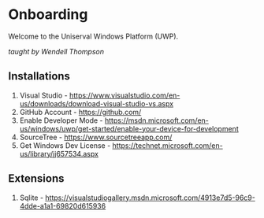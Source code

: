 # Onboarding
Welcome to the Uniserval Windows Platform (UWP).

*taught by Wendell Thompson*

## Installations
1. Visual Studio - https://www.visualstudio.com/en-us/downloads/download-visual-studio-vs.aspx
2. GitHub Account - https://github.com/
3. Enable Developer Mode - https://msdn.microsoft.com/en-us/windows/uwp/get-started/enable-your-device-for-development
4. SourceTree - https://www.sourcetreeapp.com/
5. Get Windows Dev License - https://technet.microsoft.com/en-us/library/jj657534.aspx

## Extensions
1. Sqlite - https://visualstudiogallery.msdn.microsoft.com/4913e7d5-96c9-4dde-a1a1-69820d615936
